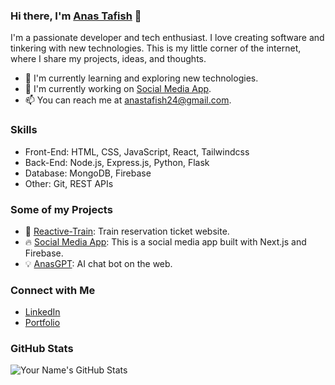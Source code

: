 ### Hi there, I'm [Anas Tafish](https://anas.software) 👋

I'm a passionate developer and tech enthusiast. I love creating software and tinkering with new technologies. This is my little corner of the internet, where I share my projects, ideas, and thoughts.

- 🌱 I'm currently learning and exploring new technologies.
- 💼 I'm currently working on [Social Media App](https://github.com/anastafish/social-media-app).
- 📫 You can reach me at [anastafish24@gmail.com](mailto:anastafish24@gmail.com).

### Skills

- <i class="fab fa-html5"></i> Front-End: HTML, CSS, JavaScript, React, Tailwindcss
- <i class="fab fa-node-js"></i> Back-End: Node.js, Express.js, Python, Flask
- <i class="fas fa-database"></i> Database: MongoDB, Firebase
- <i class="fab fa-git"></i> Other: Git, REST APIs


### Some of my Projects

- 🚀 [Reactive-Train](https://github.com/anastafish/Reactive-Train): Train reservation ticket website.
- 🔥 [Social Media App](https://github.com/anastafish/social-media-app): This is a social media app built with Next.js and Firebase.
- 💡 [AnasGPT](https://github.com/anastafish/AnasGPT): AI chat bot on the web.


### Connect with Me

- [LinkedIn](https://www.linkedin.com/in/anas-tafish-665027180/)
- [Portfolio](https://anas.software)

### GitHub Stats

![Your Name's GitHub Stats](https://github-readme-stats.vercel.app/api?username=anastafish&show_icons=true)
